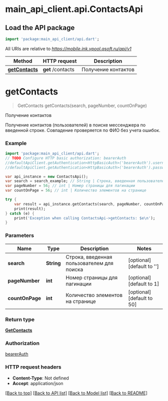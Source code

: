 # main_api_client.api.ContactsApi

## Load the API package
```dart
import 'package:main_api_client/api.dart';
```

All URIs are relative to *https://mobile.ink.vpool.qsoft.ru/api/v1*

Method | HTTP request | Description
------------- | ------------- | -------------
[**getContacts**](ContactsApi.md#getContacts) | **get** /contacts | Получение контактов


# **getContacts**
> GetContacts getContacts(search, pageNumber, countOnPage)

Получение контактов

Получение контактов (пользователей) в поиске мессенджера по введенной строке. Совпадение проверяется по ФИО без учета ошибок.

### Example 
```dart
import 'package:main_api_client/api.dart';
// TODO Configure HTTP basic authorization: bearerAuth
//defaultApiClient.getAuthentication<HttpBasicAuth>('bearerAuth').username = 'YOUR_USERNAME'
//defaultApiClient.getAuthentication<HttpBasicAuth>('bearerAuth').password = 'YOUR_PASSWORD';

var api_instance = new ContactsApi();
var search = search_example; // String | Строка, введенная пользователем для поиска
var pageNumber = 56; // int | Номер страницы для пагинации
var countOnPage = 56; // int | Количество элементов на странице

try { 
    var result = api_instance.getContacts(search, pageNumber, countOnPage);
    print(result);
} catch (e) {
    print('Exception when calling ContactsApi->getContacts: $e\n');
}
```

### Parameters

Name | Type | Description  | Notes
------------- | ------------- | ------------- | -------------
 **search** | **String**| Строка, введенная пользователем для поиска | [optional] [default to '']
 **pageNumber** | **int**| Номер страницы для пагинации | [optional] [default to 1]
 **countOnPage** | **int**| Количество элементов на странице | [optional] [default to 50]

### Return type

[**GetContacts**](GetContacts.md)

### Authorization

[bearerAuth](../README.md#bearerAuth)

### HTTP request headers

 - **Content-Type**: Not defined
 - **Accept**: application/json

[[Back to top]](#) [[Back to API list]](../README.md#documentation-for-api-endpoints) [[Back to Model list]](../README.md#documentation-for-models) [[Back to README]](../README.md)


